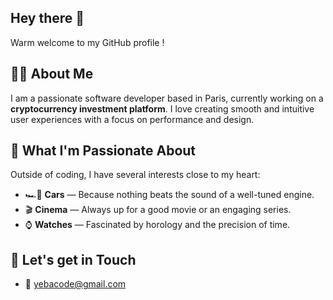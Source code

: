 ## Hey there 👋 
Warm welcome to my GitHub profile !

## 🧑‍💻 About Me
I am a passionate software developer based in Paris, currently working on a **cryptocurrency investment platform**. I love creating smooth and intuitive user experiences with a focus on performance and design.

## 🏁 What I'm Passionate About
Outside of coding, I have several interests close to my heart:

- 🏎️💨 **Cars** — Because nothing beats the sound of a well-tuned engine.
- 🎬 **Cinema** — Always up for a good movie or an engaging series.
- ⌚ **Watches** — Fascinated by horology and the precision of time.

## 🕺 Let's get in Touch
- 📧 yebacode@gmail.com


